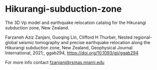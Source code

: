 # Hikurangi-subduction-zone
The 3D Vp model and earthquake relocation catalog for the Hikurangi subduction zone, New Zealand.

Farzaneh Aziz Zanjani, Guoqing Lin, Clifford H Thurber, Nested regional-global seismic tomography and precise earthquake relocation along the Hikurangi subduction zone, New Zealand, Geophysical Journal International, 2021;, ggab294, https://doi.org/10.1093/gji/ggab294

For more info contact fzanjani@rsmas.miami.edu
